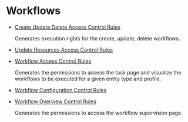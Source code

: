 # Workflows

- [ Create Update Delete Access Control Rules ](/docs/identitymanager/6.2/identitymanager/integration-guide/toolkit/xml-configuration/configuration/scaffoldings/accesscontrolrules/workflows/createupdatedeleteaccesscontrolrules/index.md)

  Generates execution rights for the create, update, delete workflows.

- [ Update Resources Access Control Rules ](/docs/identitymanager/6.2/identitymanager/integration-guide/toolkit/xml-configuration/configuration/scaffoldings/accesscontrolrules/workflows/updateresourcesaccesscontrolrules/index.md)
- [ Workflow Access Control Rules ](/docs/identitymanager/6.2/identitymanager/integration-guide/toolkit/xml-configuration/configuration/scaffoldings/accesscontrolrules/workflows/workflowaccesscontrolrules/index.md)

  Generates the permissions to access the task page and visualize the workflows to be executed for
  a given entity type and profile.

- [ Workflow Configuration Control Rules ](/docs/identitymanager/6.2/identitymanager/integration-guide/toolkit/xml-configuration/configuration/scaffoldings/accesscontrolrules/workflows/workflowconfigurationcontrolrules/index.md)
- [ Workflow Overview Control Rules ](/docs/identitymanager/6.2/identitymanager/integration-guide/toolkit/xml-configuration/configuration/scaffoldings/accesscontrolrules/workflows/workflowoverviewcontrolrules/index.md)

  Generates the permissions to access the workflow supervision page.
